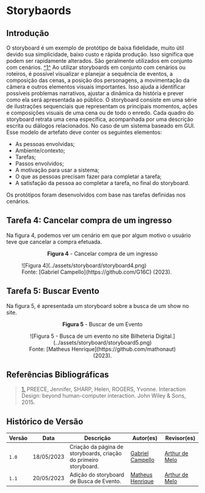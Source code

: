 # Storybaords

## Introdução

O storyboard é um exemplo de protótipo de baixa fidelidade, muito útil devido sua simplicidade, baixo custo e rápida produção. Isso significa que podem ser rapidamente alterados. São geralmente utilizados em conjunto com cenários. <a id="anchor_1" href="#REF1">^1^</a> Ao utilizar storyboards em conjunto com cenários ou roteiros, é possível visualizar e planejar a sequência de eventos, a composição das cenas, a posição dos personagens, a movimentação da câmera e outros elementos visuais importantes. Isso ajuda a identificar possíveis problemas narrativos, ajustar a dinâmica da história e prever como ela será apresentada ao público. O storyboard consiste em uma série de ilustrações sequenciais que representam os principais momentos, ações e composições visuais de uma cena ou de todo o enredo. Cada quadro do storyboard retrata uma cena específica, acompanhada por uma descrição escrita ou diálogos relacionados. No caso de um sistema baseado em GUI. Esse modelo de artefato deve conter os seguintes elementos:

- As pessoas envolvidas;
- Ambiente/contexto;
- Tarefas;
- Passos envolvidos;
- A motivação para usar a sistema;
- O que as pessoas precisam fazer para completar a tarefa;
- A satisfação da pessoa ao completar a tarefa, no final do storyboard.

Os protótipos foram desenvolvidos com base nas tarefas definidas nos cenários.

## Tarefa 4: Cancelar compra de um ingresso

Na figura 4, podemos ver um cenário em que por algum motivo o usuário teve que cancelar a compra efetuada.

<p style="text-align: center"><b>Figura 4</b> - Cancelar compra de um ingresso</p></font>
<figure markdown>![Figura 4](../assets/storyboard/storyboard4.png)<figcaption>Fonte: [Gabriel Campello](https://github.com/G16C) (2023).</figcaption></figure>

## Tarefa 5: Buscar Evento

Na figura 5, é apresentada um storyboard sobre a busca de um show no site.

<center>

**Figura 5** - Buscar de um Evento</p>

<figure markdown>
![Figura 5 - Busca de um evento no site Bilheteria Digital.](../assets/storyboard/storyboard5.png)<figcaption>Fonte: [Matheus Henrique](https://github.com/mathonaut) (2023).</figcaption>
</figure>

</center>

## Referências Bibliográficas

> <a id="REF1" href="#anchor_1">1.</a> PREECE, Jennifer, SHARP, Helen, ROGERS, Yvonne. Interaction Design: beyond human-computer interaction. John Wiley & Sons, 2015.

## Histórico de Versão

| Versão | Data       | Descrição                                                         | Autor(es)                                        | Revisor(es)                                    |
| ------ | ---------- | ----------------------------------------------------------------- | ------------------------------------------------ | ---------------------------------------------- |
| `1.0`  | 18/05/2023 | Criação da página de storyboards, criação do primeiro storyboard. | [Gabriel Campello](https://github.com/G16C)      | [Arthur de Melo](https://github.com/arthurmlv) |
| `1.1`  | 20/05/2023 | Adição do storyboard de Busca de Evento.                          | [Matheus Henrique](https://github.com/mathonaut) | [Arthur de Melo](https://github.com/arthurmlv) |
